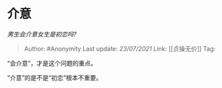 # 介意
*男生会介意女生是初恋吗?*

> Author: #Anonymity
> Last update: *23/07/2021*
> Link: [[贞操无价]]
> Tag:

“会介意”，才是这个问题的重点。

“介意”的是不是“初恋”根本不重要。
